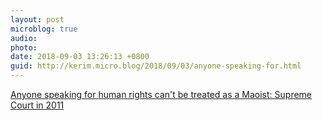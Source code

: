 ```yaml
---
layout: post
microblog: true
audio: 
photo: 
date: 2018-09-03 13:26:13 +0800
guid: http://kerim.micro.blog/2018/09/03/anyone-speaking-for.html
---
```

[Anyone speaking for human rights can't be treated as a Maoist: Supreme Court in 2011](https://economictimes.indiatimes.com/news/politics-and-nation/anyone-speaking-for-human-rights-cant-be-treated-as-a-maoist-supreme-court-8-years-ago/articleshow/65650827.cms) 
